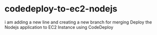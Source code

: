 # codedeploy-to-ec2-nodejs
i am adding a new line and creating a new branch for merging
Deploy the Nodejs application to EC2 Instance using CodeDeploy
